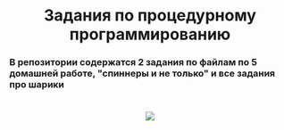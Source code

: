 <h1 align = center> Задания по процедурному программированию </h1>
<h3>В репозитории содержатся 2 задания по файлам по 5 домашней работе, "спиннеры и не только" и все задания про шарики</h3>
<h1 align="center">
<img src="https://github.com/Ali-Sas/ProjectsMIREA/assets/97379141/5894cb9e-04e2-4814-9ea0-8b5311fda1c5"/>
</h1>
